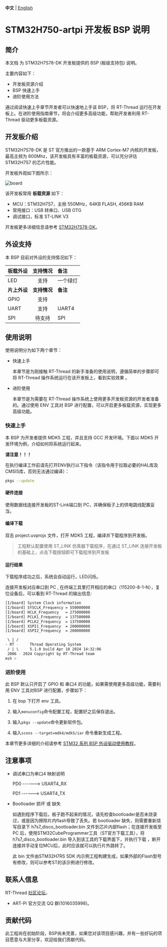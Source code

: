 **中文** | [English](README_en.md)

# STM32H750-artpi 开发板 BSP 说明

## 简介

本文档 为 STM32H7S78-DK 开发板提供的 BSP (板级支持包) 说明。

主要内容如下：

- 开发板资源介绍
- BSP 快速上手
- 进阶使用方法

通过阅读快速上手章节开发者可以快速地上手该 BSP，将 RT-Thread 运行在开发板上。在进阶使用指南章节，将会介绍更多高级功能，帮助开发者利用 RT-Thread 驱动更多板载资源。

## 开发板介绍

STM32H7S78-DK 是 ST 官方推出的一款基于 ARM Cortex-M7 内核的开发板，最高主频为 600Mhz，该开发板具有丰富的板载资源，可以充分评估 STM32H7S7 的芯片性能。

开发板外观如下图所示：

![board](figures/board.jpg)

该开发板常用 **板载资源** 如下：

- MCU：STM32H7S7，主频 550MHz，64KB FLASH, 456KB RAM
- 常用接口：USB 转串口、USB OTG
- 调试接口，标准 ST-LINK V3

开发板更多详细信息请参考 [STM32H7S78-DK](https://www.st.com/en/evaluation-tools/stm32h7s78-dk.html)。


## 外设支持

本 BSP 目前对外设的支持情况如下：

| **板载外设** | **支持情况** | **备注** |
| :----------- | :----------: | :------- |
| LED          |     支持     | 一个绿灯 |
| **片上外设** | **支持情况** | **备注** |
| GPIO         |     支持     |          |
| UART         |     支持     | UART4    |
| SPI          |    待支持    | SPI      |


## 使用说明

使用说明分为如下两个章节：

- 快速上手

    本章节是为刚接触 RT-Thread 的新手准备的使用说明，遵循简单的步骤即可将 RT-Thread 操作系统运行在该开发板上，看到实验效果 。

- 进阶使用

    本章节是为需要在 RT-Thread 操作系统上使用更多开发板资源的开发者准备的。通过使用 ENV 工具对 BSP 进行配置，可以开启更多板载资源，实现更多高级功能。


### 快速上手

本 BSP 为开发者提供 MDK5 工程，并且支持 GCC 开发环境。下面以 MDK5 开发环境为例，介绍如何将系统运行起来。

**请注意！！！**

在执行编译工作前请先打开ENV执行以下指令（该指令用于拉取必要的HAL库及CMSIS库，否则无法通过编译）：

```bash
pkgs --update
```

#### 硬件连接

使用数据线连接开发板的ST-Link端口到 PC，并确保板子上的供电跳线配置妥当。

#### 编译下载

双击 project.uvprojx 文件，打开 MDK5 工程，编译并下载程序到开发板。

> 工程默认配置使用 ST_LINK 仿真器下载程序，在通过 ST_LINK 连接开发板的基础上，点击下载按钮即可下载程序到开发板

#### 运行结果

下载程序成功之后，系统会自动运行，LED闪烁。

连接开发板对应串口到 PC , 在终端工具里打开相应的串口（115200-8-1-N），复位设备后，可以看到 RT-Thread 的输出信息:

```bash
[I/board] System Clock information
[I/board] SYSCLK_Frequency = 550000000
[I/board] HCLK_Frequency   = 275000000
[I/board] PCLK1_Frequency  = 137500000
[I/board] PCLK2_Frequency  = 137500000
[I/board] XSPI1_Frequency  = 200000000
[I/board] XSPI2_Frequency  = 200000000

 \ | /
- RT -     Thread Operating System
 / | \     5.1.0 build Apr 10 2024 14:32:06
 2006 - 2024 Copyright by RT-Thread team
msh >

```
### 进阶使用

此 BSP 默认只开启了 GPIO 和 串口4 的功能，如果需使用更多高级功能，需要利用 ENV 工具对BSP 进行配置，步骤如下：

1. 在 bsp 下打开 env 工具。

2. 输入`menuconfig`命令配置工程，配置好之后保存退出。

3. 输入`pkgs --update`命令更新软件包。

4. 输入`scons --target=mdk4/mdk5/iar` 命令重新生成工程。

本章节更多详细的介绍请参考 [STM32 系列 BSP 外设驱动使用教程](../docs/STM32系列BSP外设驱动使用教程.md)。

## 注意事项

- 调试串口为串口4 映射说明

    PD0  ------> USART4_RX

    PD1 ------> USART4_TX 

- Bootloader 损坏 或 缺失

    如遇到程序下载后，板子跑不起来的情况，请先检查bootloader是否未烧录过，或是因为擦除片内flash导致了丢失。若 bootloader 缺失，则需要重新烧写目录下 h7s7_disco_bootloader.bin 文件到芯片内部flash；在连接开发板至 PC 后，使用STM32CubeProgrammer工具（ST官方下载工具），将 h7s7_disco_bootloader.bin 导入到该工具的下载界面下，并执行下载 ，断开连接并手动复位MCU后，此时应该就可以执行片外跳转了。

    此 bin 文件由STM32H7RS SDK 内示例工程构建生成，如果外部的Flash型号有修改，则可以参考ST的该示例进行修改。
    

## 联系人信息

RT-Thread [社区论坛](https://club.rt-thread.org/)。

-  ART-Pi 官方交流 QQ 群(1016035998)。

## 贡献代码

此工程尚在初始阶段，BSP尚未完善，如果您对该项目感兴趣，并有一些好玩的项目愿意与大家分享，欢迎给我们贡献代码。